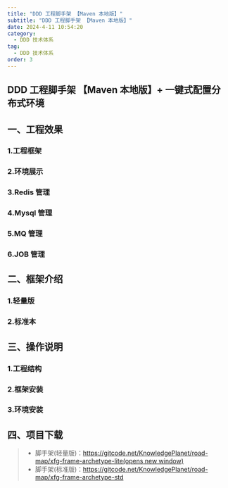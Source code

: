 ```yaml
---
title: "DDD 工程脚手架 【Maven 本地版】"
subtitle: "DDD 工程脚手架 【Maven 本地版】"
date: 2024-4-11 10:54:20
category:
  - DDD 技术体系
tag:
  - DDD 技术体系
order: 3
---
```


## DDD 工程脚手架 【Maven 本地版】+ 一键式配置分布式环境

## 一、工程效果

### **1.工程框架**

### 2.环境展示 

### 3.Redis 管理 

### 4.Mysql 管理 

### 5.MQ 管理 

### 6.JOB 管理

## 二、框架介绍

### **1.轻量版**

### **2.标准本**

## 三、操作说明

### **1.工程结构**

### **2.框架安装**

### **3.环境安装**

## 四、项目下载

> - 脚手架(轻量版)：[https://gitcode.net/KnowledgePlanet/road-map/xfg-frame-archetype-lite(opens new window)](https://gitcode.net/KnowledgePlanet/road-map/xfg-frame-archetype-lite)
> - 脚手架(标准版)：https://gitcode.net/KnowledgePlanet/road-map/xfg-frame-archetype-std

